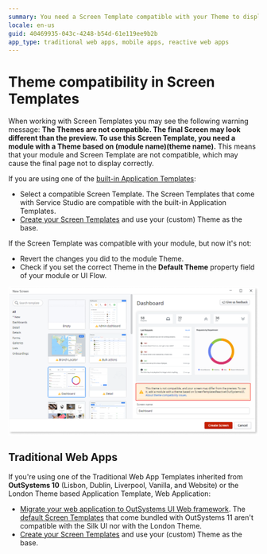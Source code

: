 ```yaml
---
summary: You need a Screen Template compatible with your Theme to display the final page properly.
locale: en-us
guid: 40469935-043c-4248-b54d-61e119ee9b2b
app_type: traditional web apps, mobile apps, reactive web apps
---
```


# Theme compatibility in Screen Templates

<a id="helpid-30171"></a>

When working with Screen Templates you may see the following warning message: **The Themes are not compatible. The final Screen may look different than the preview. To use this Screen Template, you need a module with a Theme based on (module name)\(theme name).** This means that your module and Screen Template are not compatible, which may cause the final page not to display correctly.

If you are using one of the [built-in Application Templates](<../../application-templates/intro.md>):

* Select a compatible Screen Template. The Screen Templates that come with Service Studio are compatible with the built-in Application Templates.
* [Create your Screen Templates](<../screen-templates-create/intro.md>) and use your (custom) Theme as the base.

If the Screen Template was compatible with your module, but now it's not:
 
* Revert the changes you did to the module Theme. 
* Check if you set the correct Theme in the **Default Theme** property field of your module or UI Flow.

![Theme Compatibility warning](images/template-layout-theme-mismatch.png)

## Traditional Web Apps

If you're using one of the Traditional Web App Templates inherited from **OutSystems 10** (Lisbon, Dublin, Liverpool, Vanilla, and Website) or the London Theme based Application Template, Web Application:

* [Migrate your web application to OutSystems UI Web framework](<https://success.outsystems.com/Support/Enterprise_Customers/Upgrading/Migrating_UI_of_the_Silk_Web_applications_to_OutSystems_UI_Framework>). The [default Screen Templates](<https://www.outsystems.com/outsystems-ui/screens/>) that come bundled with OutSystems 11 aren't compatible with the Silk UI nor with the London Theme.
* [Create your Screen Templates](<../screen-templates-create/intro.md>) and use your (custom) Theme as the base.

